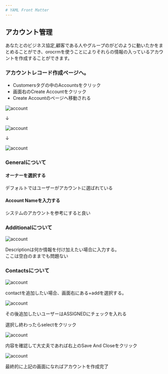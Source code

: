 ```yaml
---
# YAML Front Matter
---
```

## アカウント管理

あなたとのビジネス協定,顧客である人やグループのがどのように動いたかをまとめることができ、orocrmを使うことによりそれらの情報の入っているアカウントを作成することができます。

### アカウントレコード作成ページへ。

+ Customersタグの中のAccountsをクリック
+ 画面右のCreate Accountをクリック
+ Create Accountのページへ移動される

![account](/create_account1.jpg)
  
↓  

![account](/create_account2.jpg)
  
↓  

![account](/create_account3.jpg)


### Generalについて

#### オーナーを選択する
デフォルトではユーザーがアカウントに選ばれている
  
#### Account Nameを入力する  
システムのアカウントを参考にすると良い

### Additionalについて

![account](/create_account_additional.jpg)
  
Descriptionは何か情報を付け加えたい場合に入力する。  
ここは空白のままでも問題ない

### Contactsについて

![account](/create_account_contacts.jpg)

contactを追加したい場合、画面右にある+addを選択する。

![account](/create_account_select_contacts.jpg)

その後追加したいユーザーはASSIGNEDにチェックを入れる

選択し終わったらselectをクリック

![account](/create_account_save.jpg)

内容を確認して大丈夫であれば右上のSave And Closeをクリック

![account](/create_account_result.jpg)

最終的に上記の画面になればアカウントを作成完了

